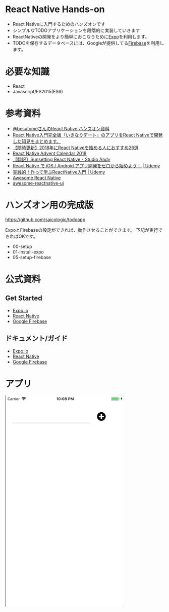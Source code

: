 # React Native Hands-on

- React Nativeに入門するためのハンズオンです
- シンプルなTODOアプリケーションを段階的に実装していきます
- ReactNativeの開発をより簡単におこなうために[Expo](https://expo.io/)を利用します。
- TODOを保存するデータベースには、Googleが提供してる[Firebase](https://firebase.google.com/?hl=ja)を利用します。

# 必要な知識
- React
- Javascript/ES2015(ES6)

# 参考資料
- [@besutomeさんのReact Native ハンズオン資料](https://github.com/besutome/slides/tree/master/20180414-RNHandson)
- [React Native入門完全版「いきなりデート」のアプリをReact Nativeで開発した知見をまとめます。](https://qiita.com/gogotanaka/items/07f9f5ed8e93a47a8bcd)
- [【随時更新】2018年にReact Nativeを始める人におすすめ26選](https://qiita.com/yutasuzuki/items/046e120eac9b20bed487)
- [React Native Advent Calendar 2018](https://qiita.com/advent-calendar/2018/react-native)
- [【翻訳】Sunsetting React Native - Studio Andy](http://studio-andy.hatenablog.com/entry/sunsetting-react-native)
- [React Native で iOS / Android アプリ開発をゼロから始めよう！ | Udemy](https://www.udemy.com/react-native-ios-android/)
- [実践的！作って学ぶReactNative入門 | Udemy](https://www.udemy.com/startup-reactnative/)
- [Awesome React Native](http://www.awesome-react-native.com)
- [awesome-reactnative-ui](https://github.com/madhavanmalolan/awesome-reactnative-ui)

# ハンズオン用の完成版

https://github.com/saicologic/todoapp

ExpoとFirebaseの設定ができれば、動作させることができます。
下記が実行できればOKです。

- 00-setup
- 01-install-expo
- 05-setup-firebase

# 公式資料

## Get Started
- [Expo.io](https://expo.io/learn)
- [React Native](https://facebook.github.io/react-native/docs/getting-started)
- [Google Firebase](https://firebase.google.com/docs/)

## ドキュメント/ガイド
- [Expo.io](https://docs.expo.io/)
- [React Native](https://facebook.github.io/react-native/docs/getting-started)
- [Google Firebase](https://firebase.google.com/docs/guides/)

# アプリ
![todo](images/react-native-handson.gif "TODOアプリ")
